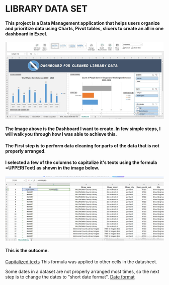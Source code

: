# LIBRARY DATA SET

#### This project is a Data Management application that helps users organize and prioritize data using Charts, Pivot tables, slicers to create an all in one dashboard in Excel.

![Library Dataset Dashboard](https://github.com/Faithie16/Library-Data-set/blob/main/Imgs/dashboard%20.jpg)

#### The Image above is the Dashboard I want to create. In few simple steps, I will walk you through how I was able to achieve this.

#### The First step is to perform data cleaning for parts of the data that is not properly arranged. 
#### I selected a few of the columns to capitalize it's texts using the formula =UPPER(Text) as shown in the image below.
![Capitalize texts](https://github.com/Faithie16/Library-Data-set/blob/main/Imgs/2%20-%20TO%20CAPITALIZE%20TEXTS.jpg)
#### This is the outcome.
[Capitalized texts](https://github.com/Faithie16/Library-Data-set/blob/main/Imgs/DATA%20CLEANING.jpg)
This formula was applied to other cells in the datasheet.

Some dates in a dataset are not properly arranged most times, so the next step is to change the dates to "short date format".
[Date format]()
